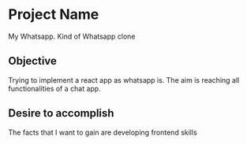 # Project Name

My Whatsapp. Kind of Whatsapp clone

## Objective

Trying to implement a react app as whatsapp is. The aim is reaching all functionalities of a chat app.

## Desire to accomplish

The facts that I want to gain are developing frontend skills
